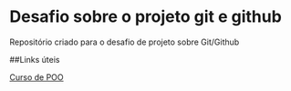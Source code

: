 # Desafio sobre o projeto git e github
Repositório criado para o desafio de projeto sobre Git/Github

##Links úteis

[Curso de POO](https://lms.ev.org.br/mpls/Web/Portal/Main/Home.aspx)
